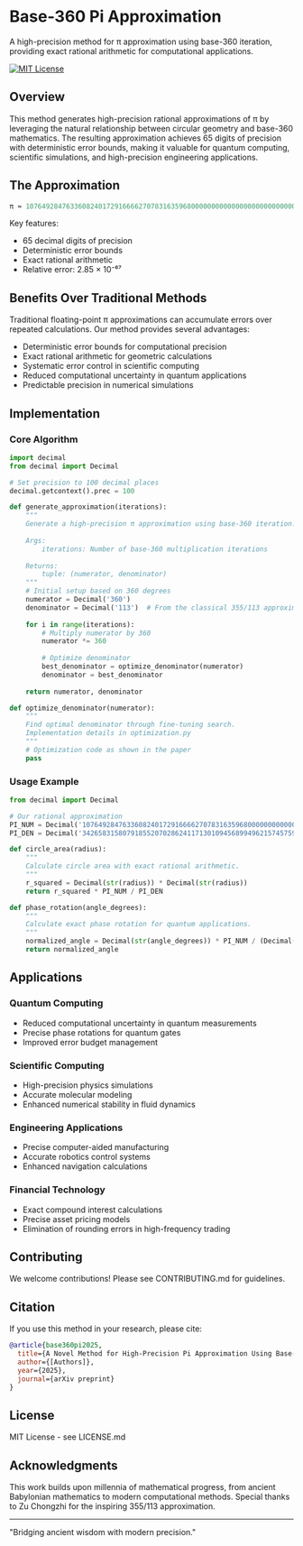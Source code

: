 # Base-360 Pi Approximation

A high-precision method for π approximation using base-360 iteration, providing exact rational arithmetic for computational applications.

[![MIT License](https://img.shields.io/badge/License-MIT-green.svg)](https://choosealicense.com/licenses/mit/)

## Overview

This method generates high-precision rational approximations of π by leveraging the natural relationship between circular geometry and base-360 mathematics. The resulting approximation achieves 65 digits of precision with deterministic error bounds, making it valuable for quantum computing, scientific simulations, and high-precision engineering applications.

## The Approximation

```python
π ≈ 10764928476336082401729166662707831635968000000000000000000000000000 / 3426583158079185520702862411713010945689949621574575988257173327017
```

Key features:
- 65 decimal digits of precision
- Deterministic error bounds
- Exact rational arithmetic
- Relative error: 2.85 × 10⁻⁶⁷

## Benefits Over Traditional Methods

Traditional floating-point π approximations can accumulate errors over repeated calculations. Our method provides several advantages:

- Deterministic error bounds for computational precision
- Exact rational arithmetic for geometric calculations
- Systematic error control in scientific computing
- Reduced computational uncertainty in quantum applications
- Predictable precision in numerical simulations

## Implementation

### Core Algorithm

```python
import decimal
from decimal import Decimal

# Set precision to 100 decimal places
decimal.getcontext().prec = 100

def generate_approximation(iterations):
    """
    Generate a high-precision π approximation using base-360 iteration.
    
    Args:
        iterations: Number of base-360 multiplication iterations
    
    Returns:
        tuple: (numerator, denominator)
    """
    # Initial setup based on 360 degrees
    numerator = Decimal('360')
    denominator = Decimal('113')  # From the classical 355/113 approximation
    
    for i in range(iterations):
        # Multiply numerator by 360
        numerator *= 360
        
        # Optimize denominator
        best_denominator = optimize_denominator(numerator)
        denominator = best_denominator
    
    return numerator, denominator

def optimize_denominator(numerator):
    """
    Find optimal denominator through fine-tuning search.
    Implementation details in optimization.py
    """
    # Optimization code as shown in the paper
    pass
```

### Usage Example

```python
from decimal import Decimal

# Our rational approximation
PI_NUM = Decimal('10764928476336082401729166662707831635968000000000000000000000000000')
PI_DEN = Decimal('3426583158079185520702862411713010945689949621574575988257173327017')

def circle_area(radius):
    """
    Calculate circle area with exact rational arithmetic.
    """
    r_squared = Decimal(str(radius)) * Decimal(str(radius))
    return r_squared * PI_NUM / PI_DEN

def phase_rotation(angle_degrees):
    """
    Calculate exact phase rotation for quantum applications.
    """
    normalized_angle = Decimal(str(angle_degrees)) * PI_NUM / (Decimal('180') * PI_DEN)
    return normalized_angle
```

## Applications

### Quantum Computing
- Reduced computational uncertainty in quantum measurements
- Precise phase rotations for quantum gates
- Improved error budget management

### Scientific Computing
- High-precision physics simulations
- Accurate molecular modeling
- Enhanced numerical stability in fluid dynamics

### Engineering Applications
- Precise computer-aided manufacturing
- Accurate robotics control systems
- Enhanced navigation calculations

### Financial Technology
- Exact compound interest calculations
- Precise asset pricing models
- Elimination of rounding errors in high-frequency trading

## Contributing

We welcome contributions! Please see CONTRIBUTING.md for guidelines.

## Citation

If you use this method in your research, please cite:

```bibtex
@article{base360pi2025,
  title={A Novel Method for High-Precision Pi Approximation Using Base-360 Iteration},
  author={[Authors]},
  year={2025},
  journal={arXiv preprint}
}
```

## License

MIT License - see LICENSE.md

## Acknowledgments

This work builds upon millennia of mathematical progress, from ancient Babylonian mathematics to modern computational methods. Special thanks to Zu Chongzhi for the inspiring 355/113 approximation.

---

"Bridging ancient wisdom with modern precision."